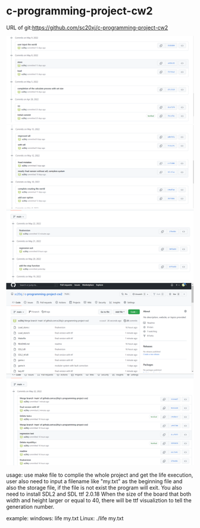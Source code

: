 # c-programming-project-cw2

URL of git:https://github.com/sc20xj/c-programming-project-cw2

![image](p1.png)
![image](p2.png)
![image](p3.png)
![image](p5.png)
![image](p6.png)

usage: use make file to complie the whole project and get the life execution, user also need to input a filename like "my.txt" as the beginning file and also
the storage file, if the file is not exist the program will exit.
You also need to install SDL2 and SDL ttf 2.0.18
When the size of the board that both width and height larger or equal to 40, there will be ttf visualiztion to tell the generation number.

example: windows: life my.txt
         Linux: ./life my.txt


